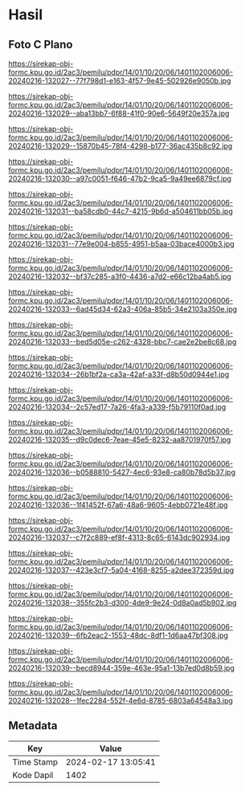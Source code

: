 # Hasil

## Foto C Plano

https://sirekap-obj-formc.kpu.go.id/2ac3/pemilu/pdpr/14/01/10/20/06/1401102006006-20240216-132027--77f798d1-e163-4f57-9e45-502926e9050b.jpg

https://sirekap-obj-formc.kpu.go.id/2ac3/pemilu/pdpr/14/01/10/20/06/1401102006006-20240216-132029--aba13bb7-6f88-41f0-90e6-5649f20e357a.jpg

https://sirekap-obj-formc.kpu.go.id/2ac3/pemilu/pdpr/14/01/10/20/06/1401102006006-20240216-132029--15870b45-78f4-4298-b177-36ac435b8c92.jpg

https://sirekap-obj-formc.kpu.go.id/2ac3/pemilu/pdpr/14/01/10/20/06/1401102006006-20240216-132030--a97c0051-f646-47b2-9ca5-9a49ee6879cf.jpg

https://sirekap-obj-formc.kpu.go.id/2ac3/pemilu/pdpr/14/01/10/20/06/1401102006006-20240216-132031--ba58cdb0-44c7-4215-9b6d-a504611bb05b.jpg

https://sirekap-obj-formc.kpu.go.id/2ac3/pemilu/pdpr/14/01/10/20/06/1401102006006-20240216-132031--77e9e004-b855-4951-b5aa-03bace4000b3.jpg

https://sirekap-obj-formc.kpu.go.id/2ac3/pemilu/pdpr/14/01/10/20/06/1401102006006-20240216-132032--bf37c285-a3f0-4436-a7d2-e66c12ba4ab5.jpg

https://sirekap-obj-formc.kpu.go.id/2ac3/pemilu/pdpr/14/01/10/20/06/1401102006006-20240216-132033--6ad45d34-62a3-406a-85b5-34e2103a350e.jpg

https://sirekap-obj-formc.kpu.go.id/2ac3/pemilu/pdpr/14/01/10/20/06/1401102006006-20240216-132033--bed5d05e-c262-4328-bbc7-cae2e2be8c68.jpg

https://sirekap-obj-formc.kpu.go.id/2ac3/pemilu/pdpr/14/01/10/20/06/1401102006006-20240216-132034--26b1bf2a-ca3a-42af-a33f-d8b50d0944e1.jpg

https://sirekap-obj-formc.kpu.go.id/2ac3/pemilu/pdpr/14/01/10/20/06/1401102006006-20240216-132034--2c57ed17-7a26-4fa3-a339-f5b79110f0ad.jpg

https://sirekap-obj-formc.kpu.go.id/2ac3/pemilu/pdpr/14/01/10/20/06/1401102006006-20240216-132035--d9c0dec6-7eae-45e5-8232-aa8701970f57.jpg

https://sirekap-obj-formc.kpu.go.id/2ac3/pemilu/pdpr/14/01/10/20/06/1401102006006-20240216-132036--b0588810-5427-4ec6-93e8-ca80b78d5b37.jpg

https://sirekap-obj-formc.kpu.go.id/2ac3/pemilu/pdpr/14/01/10/20/06/1401102006006-20240216-132036--1f41452f-67a6-48a6-9605-4ebb0721e48f.jpg

https://sirekap-obj-formc.kpu.go.id/2ac3/pemilu/pdpr/14/01/10/20/06/1401102006006-20240216-132037--c7f2c889-ef8f-4313-8c65-6143dc902934.jpg

https://sirekap-obj-formc.kpu.go.id/2ac3/pemilu/pdpr/14/01/10/20/06/1401102006006-20240216-132037--423e3cf7-5a04-4168-8255-a2dee372359d.jpg

https://sirekap-obj-formc.kpu.go.id/2ac3/pemilu/pdpr/14/01/10/20/06/1401102006006-20240216-132038--355fc2b3-d300-4de9-9e24-0d8a0ad5b902.jpg

https://sirekap-obj-formc.kpu.go.id/2ac3/pemilu/pdpr/14/01/10/20/06/1401102006006-20240216-132039--6fb2eac2-1553-48dc-8df1-1d6aa47bf308.jpg

https://sirekap-obj-formc.kpu.go.id/2ac3/pemilu/pdpr/14/01/10/20/06/1401102006006-20240216-132039--becd8944-359e-463e-95a1-13b7ed0d8b59.jpg

https://sirekap-obj-formc.kpu.go.id/2ac3/pemilu/pdpr/14/01/10/20/06/1401102006006-20240216-132028--1fec2284-552f-4e6d-8785-6803a64548a3.jpg


## Metadata

| Key        | Value               |
| ---------- | ------------------- |
| Time Stamp | 2024-02-17 13:05:41 |
| Kode Dapil | 1402                |



